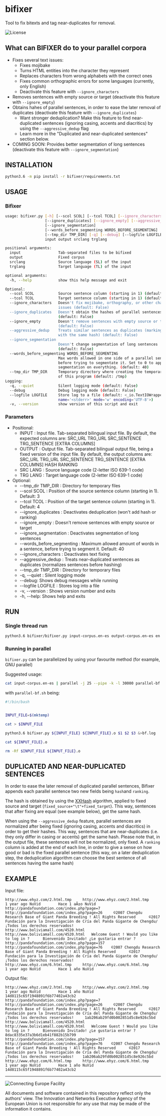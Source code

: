 # bifixer
Tool to fix bitexts and tag near-duplicates for removal.

![License](https://img.shields.io/badge/License-GPLv3-blue.svg)

## What can BIFIXER do to your parallel corpora ##
* Fixes several text issues:
  * Fixes mojibake
  * Turns HTML entities into the character they represent 
  * Replaces characters from wrong alphabets with the correct ones
  * Fixes common orthographic errors for some languages (currently, only English)
  * Deactivate this feature with `--ignore_characters`
* Removes sentences with empty source or target (deactivate this feature with `--ignore_empty`)
* Obtains hahes of parallel sentences, in order to ease the later removal of duplicates (deactivate this feature with `--ignore_duplicates`)
  * Want stronger deduplication? Make this feature to find near-duplicated sentences (ignoring casing, accents and diacritics) by using the  `--aggressive_dedup` flag
  * Learn more in the "Duplicated and near-duplicated sentences" section below.
* COMING SOON: Provides better segmentation of long sentences (deactivate this feature with `--ignore_segmentation`)

 
## INSTALLATION ##
 
 ```bash
 python3.6 -m pip install -r bifixer/requirements.txt
```

## USAGE ##

### Bifixer ###

```bash
usage: bifixer.py [-h] [--scol SCOL] [--tcol TCOL] [--ignore_characters]
                  [--ignore_duplicates] [--ignore_empty] [--aggressive_dedup]
                  [--ignore_segmentation]
                  [--words_before_segmenting WORDS_BEFORE_SEGMENTING]
                  [--tmp_dir TMP_DIR] [-q] [--debug] [--logfile LOGFILE] [-v]
                  input output srclang trglang

positional arguments:
  input                 Tab-separated files to be bifixed
  output                Fixed corpus
  srclang               Source language (SL) of the input
  trglang               Target language (TL) of the input

optional arguments:
  -h, --help            show this help message and exit

Optional:
  --scol SCOL           Source sentence column (starting in 1) (default: 3)
  --tcol TCOL           Target sentence column (starting in 1) (default: 4)
  --ignore_characters   Doesn't fix mojibake, orthography, or other character
                        issues (default: False)
  --ignore_duplicates   Doesn't obtain the hashes of parallel sentences
                        (default: False)
  --ignore_empty        Doesn't remove sentences with empty source or target
                        (default: False)
  --aggressive_dedup    Treats similar sentences as duplicates (marking them
                        with the same hash) (default: False)
  --ignore_segmentation
                        Doesn't change segmentation of long sentences
                        (default: False)
  --words_before_segmenting WORDS_BEFORE_SEGMENTING
                        Max words allowed in one side of a parallel sentence
                        before trying to segmentate it. Set to 0 to applicate
                        segmentation on everything. (default: 40)
  --tmp_dir TMP_DIR     Temporary directory where creating the temporary files
                        of this program (default: /tmp)
Logging:
  -q, --quiet           Silent logging mode (default: False)
  --debug               Debug logging mode (default: False)
  --logfile LOGFILE     Store log to a file (default: <_io.TextIOWrapper
                        name='<stderr>' mode='w' encoding='UTF-8'>)
  -v, --version         show version of this script and exit

```

### Parameters ###

* Positional:
    * INPUT : Input file. Tab-separated bilingual input file. By default, the expected columns are: SRC_URL TRG_URL SRC_SENTENCE TRG_SENTENCE [EXTRA COLUMNS]
    * OUTPUT : Output file. Tab-separated bilingual output file, being a fixed version of the input file. By default, the output columns are: SRC_URL TRG_URL SRC_SENTENCE TRG_SENTENCE [EXTRA COLUMNS] HASH RANKING
    * SRC LANG : Source language code (2-letter ISO 639-1 code)
    * TRG LANG : Target language code (2-letter ISO 639-1 code)
* Optional:
    * --tmp_dir TMP_DIR : Directory for temporary files
    * --scol SCOL : Position of the source sentence column (starting in 1). Default: 3
    * --tcol TCOL : Position of the target sentence column (starting in 1). Default: 4
    * --ignore_duplicates : Deactivates deduplication (won't add hash or ranking)
    * --ignore_empty : Doesn't remove sentences with empty source or target
    * --ignore_segmentation : Deactivates segmentation of long sentences
    * --words_before_segmenting : Maximum allowed amount of words in a sentence, before trying to segment it. Default: 40
    * --ignore_characters : Deactivates text fixing
    * --aggressive_dedup : Treats near-duplicated sentences as duplicates (normalizes sentences before hashing)
    * --tmp_dir TMP_DIR : Directory for temporary files
    * -q, --quiet : Silent logging mode
    * --debug: Shows debug messages while running
    * --logfile LOGFILE : Stores log into a file
    * -v, --version : Shows version number and exits
    * -h, --help: Shows help and exits
    
## RUN ##

### Single thread run ###

```bash
python3.6 bifixer/bifixer.py input-corpus.en-es output-corpus.en-es en es 
```

### Running in parallel ###

`bifixer.py` can be parallelized by using your favourite method (for example, GNU parallel)

Suggested usage: 

```bash
cat input-corpus.en-es | parallel -j 25 --pipe -k -l 30000 parallel-bf.sh en es > output-corpus.en-es 
```

with `parallel-bf.sh` being:

```bash
#!/bin/bash


INPUT_FILE=$(mktemp)

cat > $INPUT_FILE

python3.6 bifixer.py ${INPUT_FILE} ${INPUT_FILE}.o $1 $2 $3 &>bf.log

cat ${INPUT_FILE}.o

rm -Rf $INPUT_FILE ${INPUT_FILE}.o
```

## DUPLICATED AND NEAR-DUPLICATED SENTENCES ##

In order to ease the later removal of duplicated parallel sentences, Bifixer appends each parallel sentence two new fields being `hash`and `ranking`.

The hash is obtained by using the [XXHash](http://www.xxhash.com) algorithm, applied to fixed source and target  (`fixed_source+"\t"+fixed_target`). This way, sentences that after fixing are equal (see example below), get the same hash. 

When using the `--aggressive_dedup` feature, parallel sentences are normalized after being fixed (ignoring casing, accents and diacritics) in order to get their hashes. This way, sentences that are near-duplicates (i.e. they only differ in casing or accents) get the same hash. Please note that, in the output file, these sentences will not be normalized, only fixed. A `ranking` column is added at the end of each line, in order to give a sense on how good or bad is the fixed parallel sentence (this way, on a later deduplication step, the deduplication algorithm can choose the best sentence of all sentences having the same hash)

## EXAMPLE ##

Input file:

```
http://www.ehyz.com/2.html.tmp     http://www.ehyz.com/2.html.tmp     1 year ago NuVid        Hace 1 aÃ±o NuVid   
http://pandafoundation.com/index.php?page=7       http://pandafoundation.com/index.php?page=26     ©2007 Chengdu Research Base of Giant Panda Breeding ! All Rights Reserved      ©2017 Fundación para la Investigación de Cría del Panda Gigante de Chengdu/ ¡Todos los derechos reservados!     
http://www.boliviamall.com/4520.html  http://www.boliviamall.com/4520.html   Welcome Guest ! Would you like to log in ?      Bienvenido Invitado! ¿Le gustaria entrar ?    
http://pandafoundation.com/index.php?page=157      http://pandafoundation.com/index.php?page=76    ©2007 Chengdu Research Base of Giant Panda Breeding ! All Rights Reserved      ©2017 Fundación para la Investigación de Cría del Panda Gigante de Chengdu/ ¡Todos los derechos reservados!    
http://www.ehyz.com/6.html.tmp     http://www.ehyz.com/6.html.tmp     1 year ago NuVid        Hace 1 año NuVid 
```

Output file:

```
http://www.ehyz.com/2.html.tmp     http://www.ehyz.com/2.html.tmp     1 year ago NuVid        Hace 1 año NuVid   14d8115c65f1948891f6b77402a43cb2
http://pandafoundation.com/index.php?page=7       http://pandafoundation.com/index.php?page=26     ©2007 Chengdu Research Base of Giant Panda Breeding ! All Rights Reserved      ©2017 Fundación para la Investigación de Cría del Panda Gigante de Chengdu/ ¡Todos los derechos reservados!     1ab206ab29fd0b002851d5c8e926c5bd
http://www.boliviamall.com/4520.html  http://www.boliviamall.com/4520.html   Welcome Guest ! Would you like to log in ?      Bienvenido Invitado! ¿Le gustaria entrar ?    8dac8335e37a3b6d1eb41f882b15b799
http://pandafoundation.com/index.php?page=157      http://pandafoundation.com/index.php?page=76    ©2007 Chengdu Research Base of Giant Panda Breeding ! All Rights Reserved      ©2017 Fundación para la Investigación de Cría del Panda Gigante de Chengdu/ ¡Todos los derechos reservados!    1ab206ab29fd0b002851d5c8e926c5bd
http://www.ehyz.com/6.html.tmp     http://www.ehyz.com/6.html.tmp     1 year ago NuVid        Hace 1 año NuVid       14d8115c65f1948891f6b77402a43cb2
```




___

![Connecting Europe Facility](https://www.paracrawl.eu/images/logo_en_cef273x39.png)

All documents and software contained in this repository reflect only the authors' view. The Innovation and Networks Executive Agency of the European Union is not responsible for any use that may be made of the information it contains.
